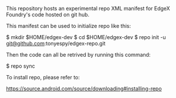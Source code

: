 This repository hosts an experimental repo XML manifest for
EdgeX Foundry's code hosted on git hub.

This manifest can be used to initialize repo like this:

$ mkdir $HOME/edgex-dev
$ cd $HOME/edgex-dev
$ repo init -u git@github.com:tonyespy/edgex-repo.git

Then the code can all be retrived by running this command:

$ repo sync

To install repo, please refer to:

https://source.android.com/source/downloading#installing-repo
